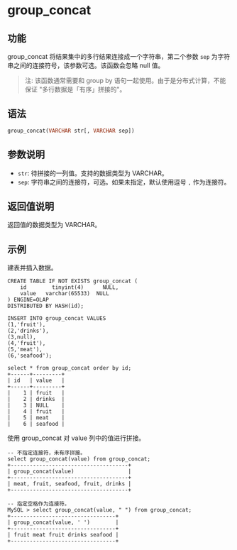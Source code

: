 # group_concat

## 功能

group_concat 将结果集中的多行结果连接成一个字符串，第二个参数 `sep` 为字符串之间的连接符号，该参数可选。该函数会忽略 null 值。

> 注: 该函数通常需要和 group by 语句一起使用。由于是分布式计算，不能保证 "多行数据是「有序」拼接的"。

## 语法

```Haskell
group_concat(VARCHAR str[, VARCHAR sep])
```

## 参数说明

- `str`: 待拼接的一列值。支持的数据类型为 VARCHAR。
- `sep`: 字符串之间的连接符，可选。如果未指定，默认使用逗号 `,` 作为连接符。

## 返回值说明

返回值的数据类型为 VARCHAR。

## 示例

建表并插入数据。

```Plain Text
CREATE TABLE IF NOT EXISTS group_concat (
    id        tinyint(4)      NULL,
    value   varchar(65533)  NULL
) ENGINE=OLAP
DISTRIBUTED BY HASH(id);

INSERT INTO group_concat VALUES
(1,'fruit'),
(2,'drinks'),
(3,null),
(4,'fruit'),
(5,'meat'),
(6,'seafood');

select * from group_concat order by id;
+------+---------+
| id   | value   |
+------+---------+
|    1 | fruit   |
|    2 | drinks  |
|    3 | NULL    |
|    4 | fruit   |
|    5 | meat    |
|    6 | seafood |
```

使用 group_concat 对 value 列中的值进行拼接。

```Plain Text
-- 不指定连接符，未有序拼接。
select group_concat(value) from group_concat;
+-------------------------------------+
| group_concat(value)                 |
+-------------------------------------+
| meat, fruit, seafood, fruit, drinks |
+-------------------------------------+

-- 指定空格作为连接符。
MySQL > select group_concat(value, " ") from group_concat;
+---------------------------------+
| group_concat(value, ' ')        |
+---------------------------------+
| fruit meat fruit drinks seafood |
+---------------------------------+
```

